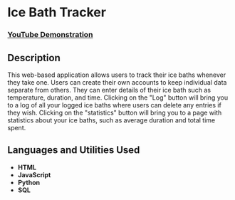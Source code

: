 <h1>Ice Bath Tracker</h1>

 ### [YouTube Demonstration](https://www.youtube.com/watch?v=VA67-4BX1Tw)

<h2>Description</h2>
This web-based application allows users to track their ice baths whenever they take one. Users can create their own accounts to keep individual data separate from others. 
They can enter details of their ice bath such as temperature, duration, and time. 
Clicking on the "Log" button will bring you to a log of all your logged ice baths where users can delete any entries if they wish.
Clicking on the "statistics" button will bring you to a page with statistics about your ice baths, such as average duration and total time spent.
<br />


<h2>Languages and Utilities Used</h2>

- <b>HTML</b> 
- <b>JavaScript</b>
- <b>Python</b>
- <b>SQL</b>
